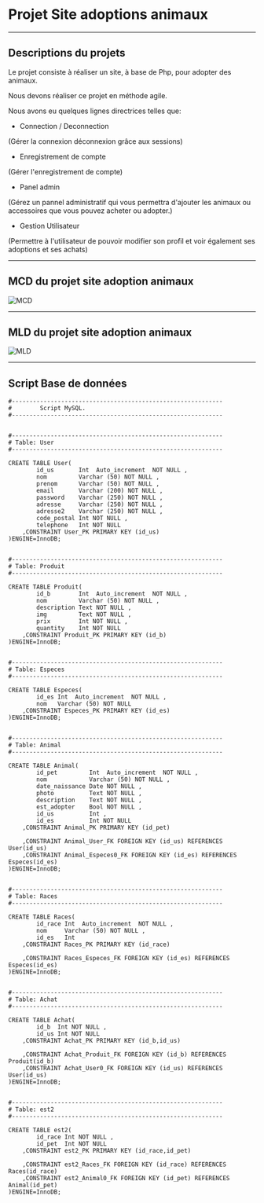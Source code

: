# Projet Site adoptions animaux
---

## Descriptions du projets

Le projet consiste à réaliser un site, à base de Php, pour adopter des animaux.

Nous devons réaliser ce projet en méthode agile.

Nous avons eu quelques lignes directrices telles que:

* Connection / Deconnection

(Gérer la connexion déconnexion grâce aux sessions)

* Enregistrement de compte

(Gérer l'enregistrement de compte)

* Panel admin

(Gérez un pannel administratif qui vous permettra d'ajouter les animaux ou accessoires que vous pouvez acheter ou adopter.)

* Gestion Utilisateur

(Permettre à l'utilisateur de pouvoir modifier son profil et voir également ses adoptions et ses achats)

---
## MCD du projet site adoption animaux
![MCD](https://user-images.githubusercontent.com/59624625/155017995-54a91d45-33a2-48fa-91ff-d98fd919c08d.png)



---
## MLD du projet site adoption animaux
![MLD](https://user-images.githubusercontent.com/59624625/155018040-1719dc01-87c7-4908-a007-dc6cbc4ef9ae.png)


---

## Script Base de données
```sql=
#------------------------------------------------------------
#        Script MySQL.
#------------------------------------------------------------


#------------------------------------------------------------
# Table: User
#------------------------------------------------------------

CREATE TABLE User(
        id_us       Int  Auto_increment  NOT NULL ,
        nom         Varchar (50) NOT NULL ,
        prenom      Varchar (50) NOT NULL ,
        email       Varchar (200) NOT NULL ,
        password    Varchar (250) NOT NULL ,
        adresse     Varchar (250) NOT NULL ,
        adresse2    Varchar (250) NOT NULL ,
        code_postal Int NOT NULL ,
        telephone   Int NOT NULL
	,CONSTRAINT User_PK PRIMARY KEY (id_us)
)ENGINE=InnoDB;


#------------------------------------------------------------
# Table: Produit
#------------------------------------------------------------

CREATE TABLE Produit(
        id_b        Int  Auto_increment  NOT NULL ,
        nom         Varchar (50) NOT NULL ,
        description Text NOT NULL ,
        img         Text NOT NULL ,
        prix        Int NOT NULL ,
        quantity    Int NOT NULL
	,CONSTRAINT Produit_PK PRIMARY KEY (id_b)
)ENGINE=InnoDB;


#------------------------------------------------------------
# Table: Especes
#------------------------------------------------------------

CREATE TABLE Especes(
        id_es Int  Auto_increment  NOT NULL ,
        nom   Varchar (50) NOT NULL
	,CONSTRAINT Especes_PK PRIMARY KEY (id_es)
)ENGINE=InnoDB;


#------------------------------------------------------------
# Table: Animal
#------------------------------------------------------------

CREATE TABLE Animal(
        id_pet         Int  Auto_increment  NOT NULL ,
        nom            Varchar (50) NOT NULL ,
        date_naissance Date NOT NULL ,
        photo          Text NOT NULL ,
        description    Text NOT NULL ,
        est_adopter    Bool NOT NULL ,
        id_us          Int ,
        id_es          Int NOT NULL
	,CONSTRAINT Animal_PK PRIMARY KEY (id_pet)

	,CONSTRAINT Animal_User_FK FOREIGN KEY (id_us) REFERENCES User(id_us)
	,CONSTRAINT Animal_Especes0_FK FOREIGN KEY (id_es) REFERENCES Especes(id_es)
)ENGINE=InnoDB;


#------------------------------------------------------------
# Table: Races
#------------------------------------------------------------

CREATE TABLE Races(
        id_race Int  Auto_increment  NOT NULL ,
        nom     Varchar (50) NOT NULL ,
        id_es   Int
	,CONSTRAINT Races_PK PRIMARY KEY (id_race)

	,CONSTRAINT Races_Especes_FK FOREIGN KEY (id_es) REFERENCES Especes(id_es)
)ENGINE=InnoDB;


#------------------------------------------------------------
# Table: Achat
#------------------------------------------------------------

CREATE TABLE Achat(
        id_b  Int NOT NULL ,
        id_us Int NOT NULL
	,CONSTRAINT Achat_PK PRIMARY KEY (id_b,id_us)

	,CONSTRAINT Achat_Produit_FK FOREIGN KEY (id_b) REFERENCES Produit(id_b)
	,CONSTRAINT Achat_User0_FK FOREIGN KEY (id_us) REFERENCES User(id_us)
)ENGINE=InnoDB;


#------------------------------------------------------------
# Table: est2
#------------------------------------------------------------

CREATE TABLE est2(
        id_race Int NOT NULL ,
        id_pet  Int NOT NULL
	,CONSTRAINT est2_PK PRIMARY KEY (id_race,id_pet)

	,CONSTRAINT est2_Races_FK FOREIGN KEY (id_race) REFERENCES Races(id_race)
	,CONSTRAINT est2_Animal0_FK FOREIGN KEY (id_pet) REFERENCES Animal(id_pet)
)ENGINE=InnoDB;

```
